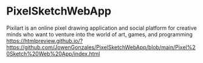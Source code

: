 # PixelSketchWebApp
Pixilart is an online pixel drawing application and social platform for creative minds who want to venture into the world of art, games, and programming
https://htmlpreview.github.io/?https://github.com/JowenGonzales/PixelSketchWebApp/blob/main/Pixel%20Sketch%20Web%20App/index.html
